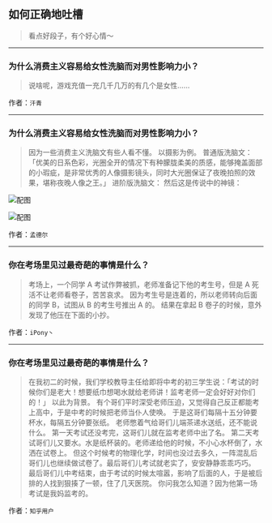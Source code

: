 ## 如何正确地吐槽

> 看点好段子，有个好心情～


 
---

### 为什么消费主义容易给女性洗脑而对男性影响力小？

> 说啥呢，游戏充值一充几千几万的有几个是女性……


作者：`汗青`

---

### 为什么消费主义容易给女性洗脑而对男性影响力小？

> 因为一些消费主义洗脑文有些人看不懂。
> 以摄影为例。
> 普通版洗脑文：
> 「优美的日系色彩，光圈全开的情况下有种朦胧柔美的质感，能够掩盖面部的小瑕疵，是非常优秀的人像摄影镜头，同时大光圈保证了夜晚拍照的效果，堪称夜晚人像之王。」
> 进阶版洗脑文：
> 然后这是传说中的神镜：



![配图](http://pic4.zhimg.com/70/v2-ca58c2cfdd1282d782b49585ca19bdf7_b.jpg)



![配图](http://pic4.zhimg.com/70/v2-12c6dded6f761f89040e7a7f3dfeafe7_b.jpg)


作者：`孟德尔`

---

### 你在考场里见过最奇葩的事情是什么？

> 考场上，一个同学 A 考试作弊被抓，老师准备记下他的考生号，但是 A 死活不让老师看卷子，苦苦哀求。
> 因为考生号是连着的，所以老师转向后面的同学 B，试图从 B 的考生号推出 A 的。
> 结果在拿起 B 卷子的时候，意外发现了他压在下面的小抄。


作者：`iPony丶`

---

### 你在考场里见过最奇葩的事情是什么？

> 在我初二的时候，我们学校教导主任给即将中考的初三学生说：「考试的时候你们是老大！想要纸巾想喝水就给老师讲！监考老师一定会好好对你们的！」
> 以此为背景。
> 有个哥们平时深受老师压迫，又觉得自己反正都能考上高中，于是中考的时候把老师当仆人使唤。
> 于是这哥们每隔十五分钟要杯水，每隔五分钟要张纸。
> 老师憋着气给哥们儿端茶递水送纸，还不能说什么。
> 第一天考试还没考完，这哥们儿就在监考老师中出了名。
> 第二天考试哥们儿又要水。水是纸杯装的。老师递给他的时候，不小心水杯倒了，水洒在试卷上。
> 但这个时候考的物理化学，时间也没过去多久，一阵混乱后哥们儿也继续做试卷了。最后哥们儿考试就老实了，安安静静乖乖巧巧。
> 最后哥们儿中考结束，由于考试的时候太喧嚣，影响了后面的人，于是被后排的人找到狠揍了一顿，住了几天医院。
> 你问我怎么知道？因为他第一场考试是我妈监考的。


作者：`知乎用户`